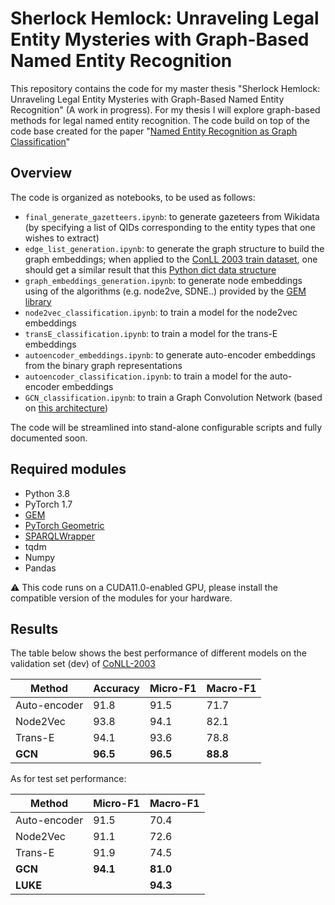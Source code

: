 # Sherlock Hemlock: Unraveling Legal Entity Mysteries with Graph-Based Named Entity Recognition

This repository contains the code for my master thesis "Sherlock Hemlock: Unraveling Legal Entity Mysteries with Graph-Based Named Entity Recognition" (A work in progress).
For my thesis I will explore graph-based methods for legal named entity recognition. The code build on top of the code base created for the paper "[Named Entity Recognition as Graph Classification](https://openreview.net/forum?id=QA_Ttxv9WfG)"

## Overview
The code is organized as notebooks, to be used as follows:
* `final_generate_gazetteers.ipynb`: to generate gazeteers from Wikidata (by specifying a list of QIDs corresponding to the entity types that one wishes to extract)
* `edge_list_generation.ipynb`: to generate the graph structure to build the graph embeddings; when applied to the [ConLL 2003 train dataset](https://www.clips.uantwerpen.be/conll2003/ner/), one should get a similar result that this [Python dict data structure](https://github.com/Siliam/graph_ner/blob/main/dataset/conll/conll_graph.pickle)
* `graph_embeddings_generation.ipynb`: to generate node embeddings using of the algorithms (e.g. node2ve, SDNE..) provided by the [GEM library](https://github.com/palash1992/GEM)
* `node2vec_classification.ipynb`: to train a model for the node2vec embeddings
* `transE_classification.ipynb`: to train a model for the trans-E embeddings
* `autoencoder_embeddings.ipynb`: to generate auto-encoder embeddings from the binary graph representations
* `autoencoder_classification.ipynb`: to train a model for the auto-encoder embeddings
* `GCN_classification.ipynb`: to train a Graph Convolution Network (based on [this architecture](https://github.com/rusty1s/pytorch_geometric/blob/master/examples/proteins_topk_pool.py))

The code will be streamlined into stand-alone configurable scripts and fully documented soon.

## Required modules
* Python 3.8
* PyTorch 1.7
* [GEM](https://github.com/palash1992/GEM)
* [PyTorch Geometric](https://pytorch-geometric.readthedocs.io/en/latest/)
* [SPARQLWrapper](https://github.com/RDFLib/sparqlwrapper)
* tqdm
* Numpy
* Pandas

:warning:	This code runs on a CUDA11.0-enabled GPU, please install the compatible version of the modules for your hardware.

## Results
The table below shows the best performance of different models on the validation set (dev) of [CoNLL-2003](https://www.clips.uantwerpen.be/conll2003/ner/)

Method           | Accuracy | Micro-F1 | Macro-F1 
-----------------|----------|----------|---------
Auto-encoder     | 91.8     | 91.5     | 71.7
Node2Vec         | 93.8     | 94.1     | 82.1 
Trans-E          | 94.1     | 93.6     | 78.8
**GCN**          | **96.5** | **96.5** | **88.8**

As for test set performance:

Method           | Micro-F1 | Macro-F1 |
-----------------|----------|----------|
Auto-encoder     | 91.5     | 70.4     |
Node2Vec         | 91.1     | 72.6     |
Trans-E          | 91.9     | 74.5     |
**GCN**          | **94.1** | **81.0** |
**LUKE**         |          | **94.3** |

